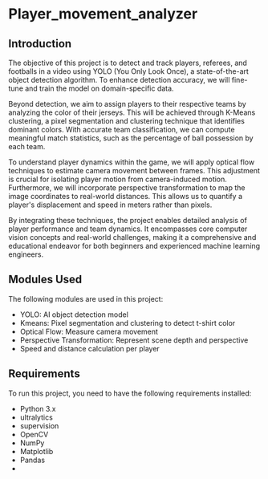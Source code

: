 # Player_movement_analyzer

## Introduction
The objective of this project is to detect and track players, referees, and footballs in a video using YOLO (You Only Look Once), a state-of-the-art object detection algorithm. To enhance detection accuracy, we will fine-tune and train the model on domain-specific data.

Beyond detection, we aim to assign players to their respective teams by analyzing the color of their jerseys. This will be achieved through K-Means clustering, a pixel segmentation and clustering technique that identifies dominant colors. With accurate team classification, we can compute meaningful match statistics, such as the percentage of ball possession by each team.

To understand player dynamics within the game, we will apply optical flow techniques to estimate camera movement between frames. This adjustment is crucial for isolating player motion from camera-induced motion. Furthermore, we will incorporate perspective transformation to map the image coordinates to real-world distances. This allows us to quantify a player's displacement and speed in meters rather than pixels.

By integrating these techniques, the project enables detailed analysis of player performance and team dynamics. It encompasses core computer vision concepts and real-world challenges, making it a comprehensive and educational endeavor for both beginners and experienced machine learning engineers.

## Modules Used
The following modules are used in this project:
- YOLO: AI object detection model
- Kmeans: Pixel segmentation and clustering to detect t-shirt color
- Optical Flow: Measure camera movement
- Perspective Transformation: Represent scene depth and perspective
- Speed and distance calculation per player

## Requirements
To run this project, you need to have the following requirements installed:
- Python 3.x
- ultralytics
- supervision
- OpenCV
- NumPy
- Matplotlib
- Pandas
- 
